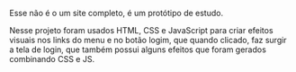 Esse não é o um site completo, é um protótipo de estudo.

Nesse projeto foram usados HTML, CSS e JavaScript para criar efeitos visuais nos links do menu e no botão logim, que quando clicado, faz surgir a tela de login, que também possui alguns efeitos que foram gerados combinando CSS e JS.
